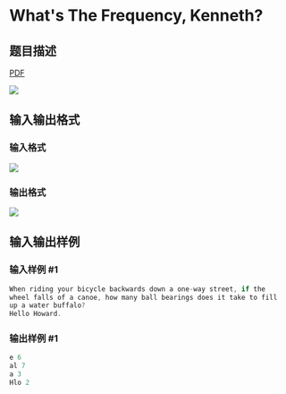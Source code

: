 # What&#039;s The Frequency, Kenneth?

## 题目描述

[problemUrl]: https://uva.onlinejudge.org/index.php?option=com_onlinejudge&Itemid=8&category=6&page=show_problem&problem=440

[PDF](https://uva.onlinejudge.org/external/4/p499.pdf)

![](https://cdn.luogu.com.cn/upload/vjudge_pic/UVA499/1d20d45f2af0fd1493c47a331b729b5c8e22986c.png)

## 输入输出格式

### 输入格式

![](https://cdn.luogu.com.cn/upload/vjudge_pic/UVA499/361b9744d1dc97493f18ecc0140964c19ced8075.png)

### 输出格式

![](https://cdn.luogu.com.cn/upload/vjudge_pic/UVA499/7068273c49a25b833b35e1265ae53e943c51988d.png)

## 输入输出样例

### 输入样例 #1

```cpp
When riding your bicycle backwards down a one-way street, if the
wheel falls of a canoe, how many ball bearings does it take to fill
up a water buffalo?
Hello Howard.
```


### 输出样例 #1

```cpp
e 6
al 7
a 3
Hlo 2
```


